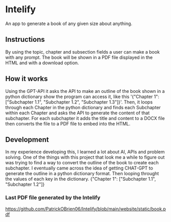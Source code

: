 # Intelify
An app to generate a book of any given size about anything. 

## Instructions

By using the topic, chapter and subsection fields a user can make a book with any prompt. The book will be shown in a PDF file displayed in the HTML and with a download option.

## How it works

Using the GPT-API it asks the API to make an outline of the book shown in a python dictionary show the program can access it, like this '{"Chapter 1": ["Subchapter 1.1", "Subchapter 1.2", "Subchapter 1.3"]}'. Then, it loops through each Chapter in the python dictionary and finds each Subchapter within each Chapter and asks the API to generate the content of that subchapter. For each subchapter it adds the title and content to a DOCX file then converts the file to a PDF file to embed into the HTML.

## Development 

In my experience developing this, I learned a lot about AI, APIs and problem solving. One of the things with this project that look me a while to figure out was trying to find a way to convert the outline of the book to create each subchapter. I eventually came across the idea of getting CHAT-GPT to generate the outline in a python dictionary format. Then looping throught the values of each key in the dictionary. {"Chapter 1": ["Subchapter 1.1", "Subchapter 1.2"]}

### Last PDF file generated by the Intelify
https://github.com/PatrickOBrien06/Intelify/blob/main/website/static/book.pdf